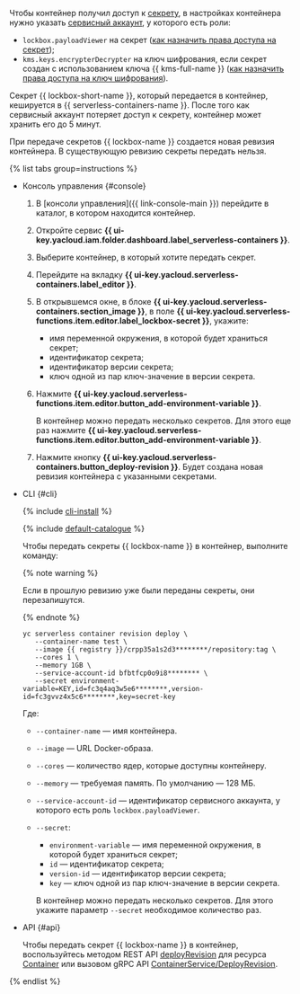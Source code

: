 Чтобы контейнер получил доступ к [секрету](../../lockbox/concepts/secret.md), в настройках контейнера нужно указать [сервисный аккаунт](../../iam/concepts/users/service-accounts.md), у которого есть роли:
* `lockbox.payloadViewer` на секрет ([как назначить права доступа на секрет](../../lockbox/operations/secret-access.md));
* `kms.keys.encrypterDecrypter` на ключ шифрования, если секрет создан с использованием ключа {{ kms-full-name }} ([как назначить права доступа на ключ шифрования](../../kms/operations/key-access.md)).

Секрет {{ lockbox-short-name }}, который передается в контейнер, кешируется в {{ serverless-containers-name }}. После того как сервисный аккаунт потеряет доступ к секрету, контейнер может хранить его до 5 минут.

При передаче секретов {{ lockbox-name }} создается новая ревизия контейнера. В существующую ревизию секреты передать нельзя.

{% list tabs group=instructions %}

- Консоль управления {#console}

    1. В [консоли управления]({{ link-console-main }}) перейдите в каталог, в котором находится контейнер.
    1. Откройте сервис **{{ ui-key.yacloud.iam.folder.dashboard.label_serverless-containers }}**.
    1. Выберите контейнер, в который хотите передать секрет.
    1. Перейдите на вкладку **{{ ui-key.yacloud.serverless-containers.label_editor }}**.
    1. В открывшемся окне, в блоке **{{ ui-key.yacloud.serverless-containers.section_image }}**, в поле **{{ ui-key.yacloud.serverless-functions.item.editor.label_lockbox-secret }}**, укажите:
        * имя переменной окружения, в которой будет храниться секрет;
        * идентификатор секрета;
        * идентификатор версии секрета;
        * ключ одной из пар ключ-значение в версии секрета.
    1. Нажмите **{{ ui-key.yacloud.serverless-functions.item.editor.button_add-environment-variable }}**.

        В контейнер можно передать несколько секретов. Для этого еще раз нажмите **{{ ui-key.yacloud.serverless-functions.item.editor.button_add-environment-variable }}**.

    1. Нажмите кнопку **{{ ui-key.yacloud.serverless-containers.button_deploy-revision }}**. Будет создана новая ревизия контейнера с указанными секретами.
    
- CLI {#cli}

    {% include [cli-install](../cli-install.md) %}

    {% include [default-catalogue](../default-catalogue.md) %}

    Чтобы передать секреты {{ lockbox-name }} в контейнер, выполните команду:

    {% note warning %}

    Если в прошлую ревизию уже были переданы секреты, они перезапишутся.

    {% endnote %}

    ```
    yc serverless container revision deploy \
       --container-name test \
       --image {{ registry }}/crpp35a1s2d3********/repository:tag \
       --cores 1 \
       --memory 1GB \
       --service-account-id bfbtfcp0o9i8******** \
       --secret environment-variable=KEY,id=fc3q4aq3w5e6********,version-id=fc3gvvz4x5c6********,key=secret-key
    ```

    Где:

    * `--container-name` — имя контейнера.
    * `--image` — URL Docker-образа.
    * `--cores` — количество ядер, которые доступны контейнеру.
    * `--memory` — требуемая память. По умолчанию — 128 МБ.
    * `--service-account-id` — идентификатор сервисного аккаунта, у которого есть роль `lockbox.payloadViewer`.
    * `--secret`:
        * `environment-variable` — имя переменной окружения, в которой будет храниться секрет;
        * `id` — идентификатор секрета;
        * `version-id` — идентификатор версии секрета;
        * `key` — ключ одной из пар ключ-значение в версии секрета.
      
      В контейнер можно передать несколько секретов. Для этого укажите параметр `--secret` необходимое количество раз.

- API {#api}

  Чтобы передать секрет {{ lockbox-name }} в контейнер, воспользуйтесь методом REST API [deployRevision](../../serverless-containers/containers/api-ref/Container/deployRevision.md) для ресурса [Container](../../serverless-containers/containers/api-ref/Container/index.md) или вызовом gRPC API [ContainerService/DeployRevision](../../serverless-containers/containers/api-ref/grpc/container_service.md#deployRevision).

{% endlist %}